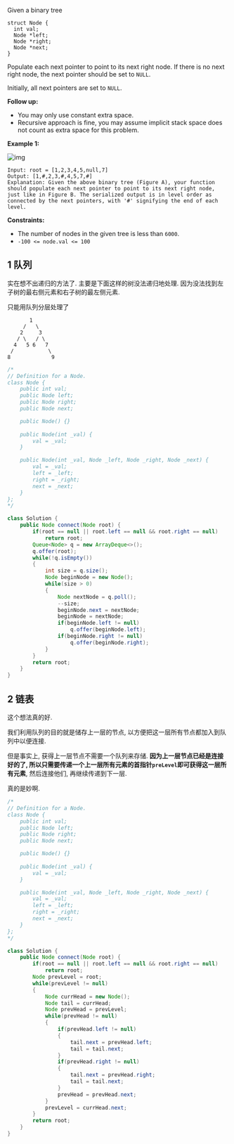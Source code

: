 Given a binary tree

```
struct Node {
  int val;
  Node *left;
  Node *right;
  Node *next;
}
```

Populate each next pointer to point to its next right node. If there is no next right node, the next pointer should be set to `NULL`.

Initially, all next pointers are set to `NULL`.

 

**Follow up:**

- You may only use constant extra space.
- Recursive approach is fine, you may assume implicit stack space does not count as extra space for this problem.

 

**Example 1:**

![img](https://assets.leetcode.com/uploads/2019/02/15/117_sample.png)

```
Input: root = [1,2,3,4,5,null,7]
Output: [1,#,2,3,#,4,5,7,#]
Explanation: Given the above binary tree (Figure A), your function should populate each next pointer to point to its next right node, just like in Figure B. The serialized output is in level order as connected by the next pointers, with '#' signifying the end of each level.
```

 

**Constraints:**

- The number of nodes in the given tree is less than `6000`.
- `-100 <= node.val <= 100`

## 1 队列

实在想不出递归的方法了. 主要是下面这样的树没法递归地处理. 因为没法找到左子树的最右侧元素和右子树的最左侧元素. 

只能用队列分层处理了

```
       1
     /   \
    2     3
   / \   / \
  4   5 6   7
 /           \
8             9
```

```java
/*
// Definition for a Node.
class Node {
    public int val;
    public Node left;
    public Node right;
    public Node next;

    public Node() {}
    
    public Node(int _val) {
        val = _val;
    }

    public Node(int _val, Node _left, Node _right, Node _next) {
        val = _val;
        left = _left;
        right = _right;
        next = _next;
    }
};
*/

class Solution {
    public Node connect(Node root) {
        if(root == null || root.left == null && root.right == null)
            return root;
        Queue<Node> q = new ArrayDeque<>();
        q.offer(root);
        while(!q.isEmpty())
        {
            int size = q.size();
            Node beginNode = new Node();
            while(size > 0)
            {
                Node nextNode = q.poll();
                --size;
                beginNode.next = nextNode;
                beginNode = nextNode;
                if(beginNode.left != null)
                    q.offer(beginNode.left);
                if(beginNode.right != null)
                    q.offer(beginNode.right);
            }
        }
        return root;
    }
}
```

## 2 链表

这个想法真的好. 

我们利用队列的目的就是储存上一层的节点, 以方便把这一层所有节点都加入到队列中以便连接.

但是事实上, 获得上一层节点不需要一个队列来存储. **因为上一层节点已经是连接好的了, 所以只需要传递一个上一层所有元素的首指针`preLevel`即可获得这一层所有元素**, 然后连接他们, 再继续传递到下一层.

真的是妙啊.

```java
/*
// Definition for a Node.
class Node {
    public int val;
    public Node left;
    public Node right;
    public Node next;

    public Node() {}
    
    public Node(int _val) {
        val = _val;
    }

    public Node(int _val, Node _left, Node _right, Node _next) {
        val = _val;
        left = _left;
        right = _right;
        next = _next;
    }
};
*/

class Solution {
    public Node connect(Node root) {
        if(root == null || root.left == null && root.right == null)
            return root;
        Node prevLevel = root;
        while(prevLevel != null)
        {
            Node currHead = new Node();
            Node tail = currHead;
            Node prevHead = prevLevel;
            while(prevHead != null)
            {
                if(prevHead.left != null)
                {
                    tail.next = prevHead.left;
                    tail = tail.next;
                }
                if(prevHead.right != null)
                {
                    tail.next = prevHead.right;
                    tail = tail.next;
                }
                prevHead = prevHead.next;
            }
            prevLevel = currHead.next;
        }
        return root;
    }
}
```

